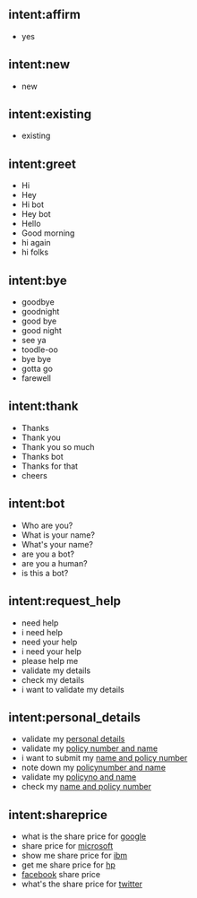 ## intent:affirm
- yes

## intent:new
- new

## intent:existing
- existing

## intent:greet
- Hi
- Hey
- Hi bot
- Hey bot
- Hello
- Good morning
- hi again
- hi folks

## intent:bye
- goodbye
- goodnight
- good bye
- good night
- see ya
- toodle-oo
- bye bye
- gotta go
- farewell

## intent:thank
- Thanks
- Thank you
- Thank you so much
- Thanks bot
- Thanks for that
- cheers

## intent:bot
- Who are you?
- What is your name?
- What's your name?
- are you a bot?
- are you a human?
- is this a bot?

## intent:request_help
- need help
- i need help
- need your help
- i need your help
- please help me
- validate my details
- check my details
- i want to validate my details

## intent:personal_details
- validate my [personal details](fields)
- validate my [policy number and name](fields)
- i want to submit my [name and policy number](fields)
- note down my [policynumber and name](fields)
- validate my [policyno and name](fields)
- check my [name and policy number](fields)

## intent:shareprice
- what is the share price for [google](companies)
- share price for [microsoft](companies)
- show me share price for [ibm](companies)
- get me share price for [hp](companies)
- [facebook](companies) share price
- what's the share price for [twitter](companies)

<!-- ## lookup:companies
companies.txt -->
